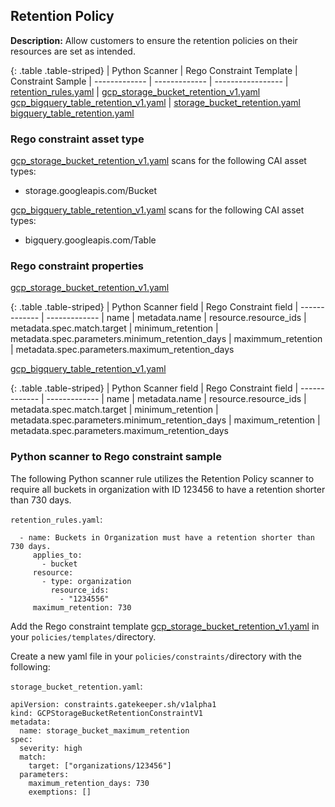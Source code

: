 ## Retention Policy

**Description:** Allow customers to ensure the retention policies on their 
resources are set as intended.

{: .table .table-striped}
| Python Scanner | Rego Constraint Template | Constraint Sample
| ------------- | ------------- | -----------------
| [retention_rules.yaml](https://github.com/forseti-security/terraform-google-forseti/blob/master/modules/rules/templates/rules/retention_rules.yaml) | [gcp_storage_bucket_retention_v1.yaml](https://github.com/forseti-security/policy-library/blob/master/policies/templates/gcp_storage_bucket_retention_v1.yaml)<br>[gcp_bigquery_table_retention_v1.yaml](https://github.com/forseti-security/policy-library/blob/master/policies/templates/gcp_bigquery_table_retention_v1.yaml) | [storage_bucket_retention.yaml](https://github.com/forseti-security/policy-library/blob/master/samples/storage_bucket_retention.yaml)<br>[bigquery_table_retention.yaml](https://github.com/forseti-security/policy-library/blob/master/samples/bigquery_table_retention.yaml)

### Rego constraint asset type

[gcp_storage_bucket_retention_v1.yaml](https://github.com/forseti-security/policy-library/blob/master/policies/templates/gcp_storage_bucket_retention_v1.yaml) scans for the following CAI asset types:

- storage.googleapis.com/Bucket

[gcp_bigquery_table_retention_v1.yaml](https://github.com/forseti-security/policy-library/blob/master/policies/templates/gcp_bigquery_table_retention_v1.yaml) scans for the following CAI asset types:

- bigquery.googleapis.com/Table

### Rego constraint properties

[gcp_storage_bucket_retention_v1.yaml](https://github.com/forseti-security/policy-library/blob/master/policies/templates/gcp_storage_bucket_retention_v1.yaml)

{: .table .table-striped}
| Python Scanner field | Rego Constraint field
| ------------- | -------------
| name | metadata.name
| resource.resource_ids | metadata.spec.match.target
| minimum_retention | metadata.spec.parameters.minimum_retention_days
| maximmum_retention | metadata.spec.parameters.maximum_retention_days

[gcp_bigquery_table_retention_v1.yaml](https://github.com/forseti-security/policy-library/blob/master/policies/templates/gcp_bigquery_table_retention_v1.yaml) 

{: .table .table-striped}
| Python Scanner field | Rego Constraint field
| ------------- | -------------
| name | metadata.name
| resource.resource_ids | metadata.spec.match.target
| minimum_retention | metadata.spec.parameters.minimum_retention_days
| maximum_retention | metadata.spec.parameters.maximum_retention_days


### Python scanner to Rego constraint sample

The following Python scanner rule utilizes the Retention Policy scanner to 
require all buckets in organization with ID 123456 to have a retention shorter 
than 730 days.

`retention_rules.yaml`:
```
  - name: Buckets in Organization must have a retention shorter than 730 days.
     applies_to:
       - bucket
     resource:
       - type: organization
         resource_ids:
           - "1234556"
     maximum_retention: 730

```

Add the Rego constraint template 
[gcp_storage_bucket_retention_v1.yaml](https://github.com/forseti-security/policy-library/blob/master/policies/templates/gcp_storage_bucket_retention_v1.yaml) 
in your `policies/templates/`directory.

Create a new yaml file in your `policies/constraints/`directory with the following:

`storage_bucket_retention.yaml`:
```
apiVersion: constraints.gatekeeper.sh/v1alpha1
kind: GCPStorageBucketRetentionConstraintV1
metadata:
  name: storage_bucket_maximum_retention
spec:
  severity: high
  match:
    target: ["organizations/123456"]
  parameters:
    maximum_retention_days: 730
    exemptions: []
```
